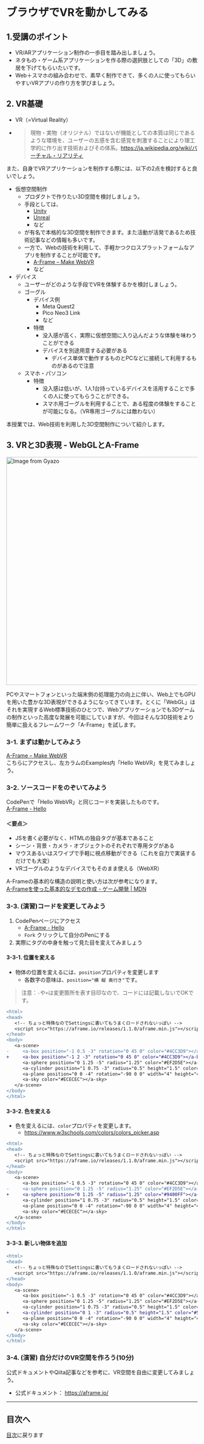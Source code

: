 # ブラウザでVRを動かしてみる

## 1.受講のポイント

- VR/ARアプリケーション制作の一歩目を踏み出しましょう。
- ネタもの・ゲーム系アプリケーションを作る際の選択肢としての「3D」の敷居を下げてもらいたいです。
- Web＋スマホの組み合わせで、素早く制作できて、多くの人に使ってもらいやすいVRアプリの作り方を学びましょう。

## 2. VR基礎

- VR（=Virtual Reality）
- > 現物・実物（オリジナル）ではないが機能としての本質は同じであるような環境を、ユーザーの五感を含む感覚を刺激することにより理工学的に作り出す技術およびその体系。https://ja.wikipedia.org/wiki/バーチャル・リアリティ

また、自身でVRアプリケーションを制作する際には、以下の2点を検討すると良いでしょう。

- 仮想空間制作
  - プロダクトで作りたい3D空間を検討しましょう。
  - 手段としては、
    - [Unity](https://unity.com/ja)
    - [Unreal](https://www.unrealengine.com/ja/)
    - など
  - が有名で本格的な3D空間を制作できます。また活動が活発であるため技術記事などの情報も多いです。
  - 一方で、Webの技術を利用して、手軽かつクロスプラットフォームなアプリを制作することが可能です。
    - [A\-Frame – Make WebVR](https://aframe.io/) 
    - など
- デバイス
  - ユーザーがどのような手段でVRを体験するかを検討しましょう。
  - ゴーグル
    - デバイス例
      - Meta Quest2
      - Pico Neo3 Link
      - など
    - 特徴
      - 没入感が高く、実際に仮想空間に入り込んだような体験を味わうことができる
      - デバイスを別途用意する必要がある
        - デバイス単体で動作するものとPCなどに接続して利用するものがあるので注意
  - スマホ・パソコン
    - 特徴
      - 没入感は低いが、1人1台持っているデバイスを活用することで多くの人に使ってもらうことができる。
      - スマホ用ゴーグルを利用することで、ある程度の体験をすることが可能になる。（VR専用ゴーグルには敵わない）

本授業では、Web技術を利用した3D空間制作について紹介します。

## 3. VRと3D表現 - WebGLとA-Frame

<a href="https://gyazo.com/66677f2444fae1adce70aa977696dd4e"><img src="https://i.gyazo.com/66677f2444fae1adce70aa977696dd4e.png" alt="Image from Gyazo" width="600"/></a>

PCやスマートフォンといった端末側の処理能力の向上に伴い、Web上でもGPUを用いた豊かな3D表現ができるようになってきています。とくに「WebGL」はそれを実現するWeb標準技術のひとつで、Webアプリケーションでも3Dゲームの制作といった高度な発展を可能にしていますが、今回はそんな3D技術をより簡単に扱えるフレームワーク「A-Frame」を試します。

### 3-1. まずは動かしてみよう

[A\-Frame – Make WebVR](https://aframe.io/)  
こちらにアクセスし、左カラムのExamples内「Hello WebVR」を見てみましょう。

### 3-2. ソースコードをのぞいてみよう

CodePenで「Hello WebVR」と同じコードを実装したものです。  
[A\-Frame \- Hello](https://codepen.io/tmitsuoka0423/pen/WNEVLNo)

#### ＜要点＞

- JSを書く必要がなく、HTMLの独自タグが基本であること
- シーン・背景・カメラ・オブジェクトのそれぞれで専用タグがある
- マウスあるいはスワイプで手軽に視点移動ができる（これを自力で実装するだけでも大変）
- VRゴーグルのようなデバイスでもそのまま使える（WebXR）

A-Frameの基本的な構造の説明と使い方は次が参考になります。  
[A\-Frameを使った基本的なデモの作成 \- ゲーム開発 \| MDN](https://developer.mozilla.org/ja/docs/Games/Techniques/3D_on_the_web/Building_up_a_basic_demo_with_A-Frame)

### 3-3. (演習)コードを変更してみよう

1. CodePenページにアクセス  
   - [A\-Frame \- Hello](https://codepen.io/ukkz/pen/jOrXObq)  
   - `Fork` クリックして自分のPenにする
2. 実際にタグの中身を触って見た目を変えてみましょう

#### 3-3-1. 位置を変える

- 物体の位置を変えるには、`position`プロパティを変更します
  - 各数字の意味は、`position="横 縦 奥行き"`です。

> 注意：`-`や`+`は変更箇所を表す目印なので、コードには記載しないでOKです。

```diff html
<html>
<head>
   <!-- ちょっと特殊なのでSettingsに書いてもうまくロードされないっぽい -->
   <script src="https://aframe.io/releases/1.1.0/aframe.min.js"></script>
</head>
<body>
   <a-scene>
-     <a-box position="-1 0.5 -3" rotation="0 45 0" color="#4CC3D9"></a-box>
+     <a-box position="-1 2 -3" rotation="0 45 0" color="#4CC3D9"></a-box>
      <a-sphere position="0 1.25 -5" radius="1.25" color="#EF2D5E"></a-sphere>
      <a-cylinder position="1 0.75 -3" radius="0.5" height="1.5" color="#FFC65D"></a-cylinder>
      <a-plane position="0 0 -4" rotation="-90 0 0" width="4" height="4" color="#7BC8A4"></a-plane>
      <a-sky color="#ECECEC"></a-sky>
   </a-scene>
</body>
</html>
```

#### 3-3-2. 色を変える

- 色を変えるには、`color`プロパティを変更します。
  - https://www.w3schools.com/colors/colors_picker.asp

```diff html
<html>
<head>
   <!-- ちょっと特殊なのでSettingsに書いてもうまくロードされないっぽい -->
   <script src="https://aframe.io/releases/1.1.0/aframe.min.js"></script>
</head>
<body>
   <a-scene>
      <a-box position="-1 0.5 -3" rotation="0 45 0" color="#4CC3D9"></a-box>
-     <a-sphere position="0 1.25 -5" radius="1.25" color="#EF2D5E"></a-sphere>
+     <a-sphere position="0 1.25 -5" radius="1.25" color="#9400FF"></a-sphere>
      <a-cylinder position="1 0.75 -3" radius="0.5" height="1.5" color="#FFC65D"></a-cylinder>
      <a-plane position="0 0 -4" rotation="-90 0 0" width="4" height="4" color="#7BC8A4"></a-plane>
      <a-sky color="#ECECEC"></a-sky>
   </a-scene>
</body>
</html>
```

#### 3-3-3. 新しい物体を追加

```diff html
<html>
<head>
   <!-- ちょっと特殊なのでSettingsに書いてもうまくロードされないっぽい -->
   <script src="https://aframe.io/releases/1.1.0/aframe.min.js"></script>
</head>
<body>
   <a-scene>
      <a-box position="-1 0.5 -3" rotation="0 45 0" color="#4CC3D9"></a-box>
      <a-sphere position="0 1.25 -5" radius="1.25" color="#EF2D5E"></a-sphere>
      <a-cylinder position="1 0.75 -3" radius="0.5" height="1.5" color="#FFC65D"></a-cylinder>
+     <a-cylinder position="0 1 -3" radius="0.5" height="1.5" color="#55C65D"></a-cylinder>
      <a-plane position="0 0 -4" rotation="-90 0 0" width="4" height="4" color="#7BC8A4"></a-plane>
      <a-sky color="#ECECEC"></a-sky>
   </a-scene>
</body>
</html>
```

### 3-4. (演習) 自分だけのVR空間を作ろう(10分)

公式ドキュメントやQiita記事などを参考に、VR空間を自由に変更してみましょう。

- 公式ドキュメント： https://aframe.io/

---

## 目次へ

[目次](https://github.com/protoout/po-common/tree/main/lessons)に戻ります
